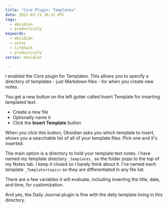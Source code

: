 ```yaml
---
title: "Core Plugin: Templates"
date: 2021-03-21 16:12 UTC
tags:
  - obsidian
  - productivity
keywords:
  - obsidian
  - notes
  - lifehack
  - productivity
series: obsidian

---
```


I enabled the Core plugin for Templates. This allows you to specify a directory of templates - just Markdown files - for when you create new notes.

You get a new button on the left gutter called Insert Template for inserting templated text.

- Create a new file
- Optionally name it
- Click the __Insert Template__ button

When you click this button, Obsidian asks you which template to insert, shows you a searchable list of all of your template files. Pick one and it's inserted.

The main option is a directory to hold your template text notes. I have named my template directory `_templates_` so the folder pops to the top of my Notes tab. I keep it closed so I barely think about it. I've named each template `_Template<topic>` so they are differentiated in any file list.

There are a few variables it will evaluate, including inserting the title, date, and time, for customization.

And yes, the Daily Journal plugin is fine with the daily template living in this directory.
